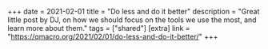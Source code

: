 +++
date = 2021-02-01 
title = "Do less and do it better"
description = "Great little post by DJ, on how we should focus on the tools we use the most, and learn more about them." 
tags = ["shared"] 
[extra]
link = "https://qmacro.org/2021/02/01/do-less-and-do-it-better/"
+++

